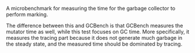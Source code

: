 A microbenchmark for measuring the time for the garbage collector to perform
marking.

The difference between this and GCBench is that GCBench measures the mutator
time as well, while this test focuses on GC time.  More specifically, it
measures the tracing part because it does not generate much garbage in the
steady state, and the measured time should be dominated by tracing.
